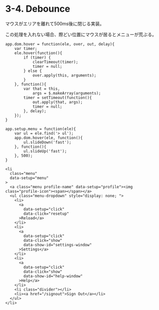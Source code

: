# 3-4. Debounce

マウスがエリアを離れて500ms後に閉じる実装。

この処理を入れない場合、際どい位置にマウスが居るとメニューが荒ぶる。

    app.dom.hover = function(ele, over, out, delay){
        var timer;
        ele.hover(function(){
            if (timer) {
                clearTimeout(timer);
                timer = null;
            } else {
                over.apply(this, arguments);
            }
        }, function(){
            var that = this,
                args = $.makeArray(arguments);
            timer = setTimeout(function(){
                out.apply(that, args);
                timer = null;
            }, delay);
        });
    }

    app.setup.menu = function(ele){
        var ul = ele.find('> ul');
        app.dom.hover(ele, function(){
            ul.slideDown('fast');
        }, function(){
            ul.slideUp('fast');
        }, 500);
    }

    <li
      class="menu"
      data-setup="menu"
    >
      <a class="menu profile-name" data-setup="profile"><img class="profile-icon"><span></span></a>
      <ul class="menu-dropdown" style="display: none; ">
        <li>
          <a
            data-setup="click"
            data-click="resetup"
          >Reload</a>
        </li>
        <li>
          <a
            data-setup="click"
            data-click="show"
            data-show-id="settings-window"
          >Settings</a>
        </li>
        <li>
          <a
            data-setup="click"
            data-click="show"
            data-show-id="help-window"
          >Help</a>
        </li>
        <li class="divider"></li>
        <li><a href="/signout">Sign Out</a></li>
      </ul>
    </li>
